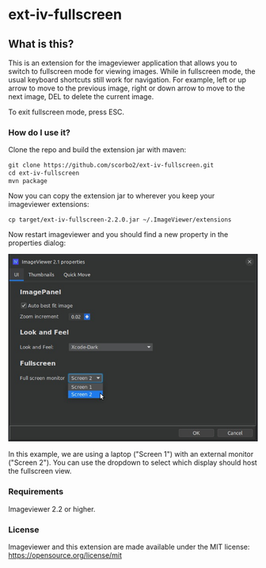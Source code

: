# ext-iv-fullscreen

## What is this?

This is an extension for the imageviewer application that allows you to switch to fullscreen
mode for viewing images. While in fullscreen mode, the usual keyboard shortcuts still work
for navigation. For example, left or up arrow to move to the previous image, right or down arrow
to move to the next image, DEL to delete the current image. 

To exit fullscreen mode, press ESC.

### How do I use it?

Clone the repo and build the extension jar with maven:

```shell
git clone https://github.com/scorbo2/ext-iv-fullscreen.git
cd ext-iv-fullscreen
mvn package
```

Now you can copy the extension jar to wherever you keep your imageviewer extensions:

```shell
cp target/ext-iv-fullscreen-2.2.0.jar ~/.ImageViewer/extensions
```

Now restart imageviewer and you should find a new property in the properties dialog:

![Properties screenshot](properties-screenshot.jpg "Properties screenshot")

In this example, we are using a laptop ("Screen 1") with an external monitor ("Screen 2").
You can use the dropdown to select which display should host the fullscreen view.

### Requirements

Imageviewer 2.2 or higher.

### License

Imageviewer and this extension are made available under the MIT license: https://opensource.org/license/mit
